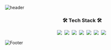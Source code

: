 ![header](https://capsule-render.vercel.app/api?type=waving&color=ffb5b5&height=300&section=header&text=jinyoung708&fontSize=70&fontColor=333333)

<h3 align="center">🛠 Tech Stack 🛠</h3>

<!-- 배지 아이콘 -->
<div align="center">
  <img src="https://img.shields.io/badge/html5-E34F26?style=flat-square&logo=HTML5&logoColor=white"/></a>&nbsp;
  <img src="https://img.shields.io/badge/css3-1572B6?style=flat-square&logo=CSS3&logoColor=white"/></a>&nbsp;
  <img src="https://img.shields.io/badge/sass-CC6699?style=flat-square&logo=Sass&logoColor=white"/></a>&nbsp;
  <img src="https://img.shields.io/badge/javascript-F7DF1E?style=flat-square&logo=JavaScript&logoColor=white"/></a>&nbsp;
  <img src="https://img.shields.io/badge/jquery-0769AD?style=flat-square&logo=jQuery&logoColor=white"/></a>&nbsp;
  <img src="https://img.shields.io/badge/vue-4FC08D?style=flat-square&logo=Vue&logoColor=white"/></a>&nbsp;
  <img src="https://img.shields.io/badge/react-61DAFB?style=flat-square&logo=React&logoColor=white"/></a>&nbsp;
</div>

![Footer](https://capsule-render.vercel.app/api?type=waving&color=dbd4d1&height=200&section=footer)


<!--
**jinyoung708/jinyoung708** is a ✨ _special_ ✨ repository because its `README.md` (this file) appears on your GitHub profile.

Here are some ideas to get you started:

- 🔭 I’m currently working on ...
- 🌱 I’m currently learning ...
- 👯 I’m looking to collaborate on ...
- 🤔 I’m looking for help with ...
- 💬 Ask me about ...
- 📫 How to reach me: ...
- 😄 Pronouns: ...
- ⚡ Fun fact: ...
-->
